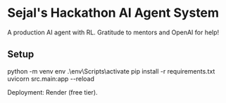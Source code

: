 # Sejal's Hackathon AI Agent System

A production AI agent with RL. Gratitude to mentors and OpenAI for help!

## Setup
python -m venv env
.\env\Scripts\activate
pip install -r requirements.txt
uvicorn src.main:app --reload

Deployment: Render (free tier).